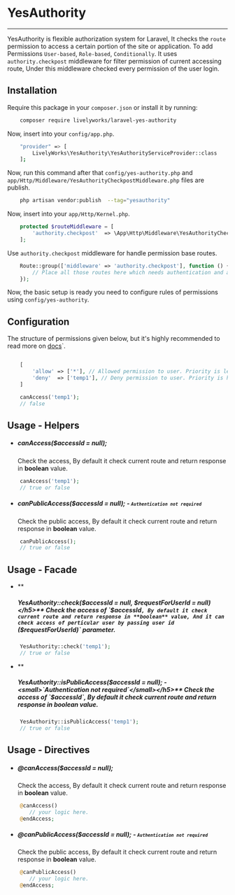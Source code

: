 # **YesAuthority**
-------------------
YesAuthority is flexible authorization system for Laravel, It checks the `route` permission to access a certain portion of the site or application. To add Permissions `User-based`, `Role-based`, `Conditionally`. It uses `authority.checkpost` middleware for filter permission of current accessing route, Under this middleware checked every permission of the user login.


## **Installation**
Require this package in your `composer.json` or install it by running:

```bash
    composer require livelyworks/laravel-yes-authority
```

Now, insert into your `config/app.php`.

```bash
    "provider" => [
        LivelyWorks\YesAuthority\YesAuthorityServiceProvider::class
    ];
```

Now, run this command after that `config/yes-authority.php` and `app/Http/Middleware/YesAuthorityCheckpostMiddleware.php` files are publish. 

```bash
    php artisan vendor:publish  --tag="yesauthority"
```

Now, insert into your `app/Http/Kernel.php`.

```php
    protected $routeMiddleware = [
        'authority.checkpost'  => \App\Http\Middleware\YesAuthorityCheckpostMiddleware::class
    ];
```
Use `authority.checkpost` middleware for handle permission base routes.

```php  
    Route::group(['middleware' => 'authority.checkpost'], function () {
        // Place all those routes here which needs authentication and authorization.
    });
```
Now, the basic setup is ready you need to configure rules of permissions using `config/yes-authority`.

##  **Configuration**

The structure of permissions given below, but it's highly recommended to read more on [docs](https://livelyworks.github.io/YesAuthority/Sample_Structure)`.
```php

    [
        'allow' => ['*'], // Allowed permission to user. Priority is less than deny.
        'deny'  => ['temp1'], // Deny permission to user. Priority is higher than allow.
    ]

    canAccess('temp1');
    // false 
```



## **Usage - Helpers**

* **<h5>canAccess($accessId = null);</h5>**
Check the access, By default it check current route and return response in **boolean** value.
```php
    canAccess('temp1');
    // true or false
```

* **<h5>canPublicAccess($accessId = null); - <small>`Authentication not required`</small> </h5>**
Check the public access, By default it check current route and return response in **boolean** value.

```php
    canPublicAccess();
    // true or false
```

## **Usage - Facade**

* **<h5>YesAuthority::check($accessId = null, $requestForUserId = null)</h5>**
Check the access of `$accessId`, By default it check current route and return response in **boolean** value, And it can check access of perticular user by passing user id `($requestForUserId)` parameter.
```php
    YesAuthority::check('temp1');
    // true or false
```


* **<h5>YesAuthority::isPublicAccess($accessId = null); - <small>`Authentication not required`</small></h5>**
Check the access of `$accessId`, By default it check current route and return response in **boolean** value.
```php
    YesAuthority::isPublicAccess('temp1');
    // true or false
```


## **Usage - Directives**

* **<h5>@canAccess($accessId = null);</h5>**
Check the access, By default it check current route and return response in **boolean** value.
```php
    @canAccess()
       // your logic here.
    @endAccess;
```


* **<h5>@canPublicAccess($accessId = null); - <small>`Authentication not required`</small></h5>**
Check the public access, By default it check current route and return response in **boolean** value.
```php
    @canPublicAccess()
       // your logic here.
    @endAccess;
```

